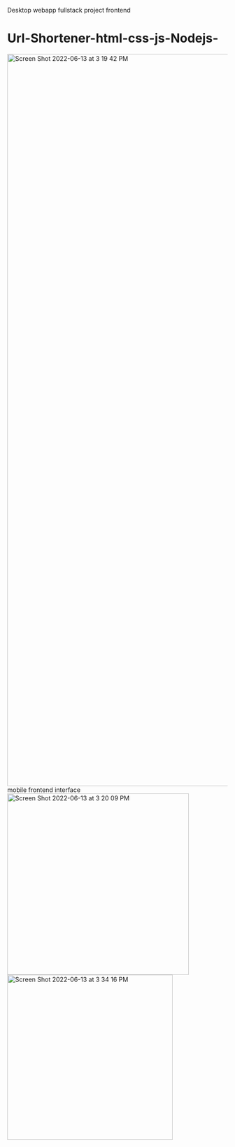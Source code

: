 Desktop webapp fullstack project frontend
# Url-Shortener-html-css-js-Nodejs-
<img width="1676" alt="Screen Shot 2022-06-13 at 3 19 42 PM" src="https://user-images.githubusercontent.com/82598461/173390097-2441b431-279f-4dc5-8c7e-f550bbc4a017.png">
mobile frontend interface 
<img width="415" alt="Screen Shot 2022-06-13 at 3 20 09 PM" src="https://user-images.githubusercontent.com/82598461/173392429-13e10578-56c9-4414-b63b-9264deeba01c.png">
<img width="378" alt="Screen Shot 2022-06-13 at 3 34 16 PM" src="https://user-images.githubusercontent.com/82598461/173392226-291f8de7-41fa-45ed-86a9-04e142c350c7.png">
